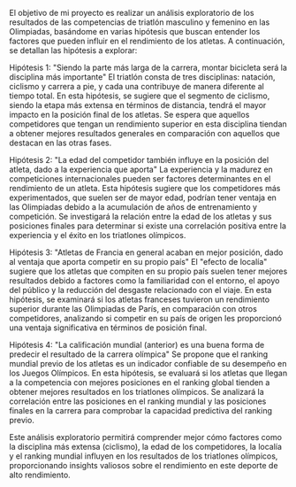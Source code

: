 El objetivo de mi proyecto es realizar un análisis exploratorio de los resultados de las competencias de triatlón masculino y femenino en las Olimpiadas, basándome en varias hipótesis que buscan entender los factores que pueden influir en el rendimiento de los atletas. A continuación, se detallan las hipótesis a explorar:

Hipótesis 1: "Siendo la parte más larga de la carrera, montar bicicleta será la disciplina más importante"
El triatlón consta de tres disciplinas: natación, ciclismo y carrera a pie, y cada una contribuye de manera diferente al tiempo total. En esta hipótesis, se sugiere que el segmento de ciclismo, siendo la etapa más extensa en términos de distancia, tendrá el mayor impacto en la posición final de los atletas. Se espera que aquellos competidores que tengan un rendimiento superior en esta disciplina tiendan a obtener mejores resultados generales en comparación con aquellos que destacan en las otras fases.

Hipótesis 2: "La edad del competidor también influye en la posición del atleta, dado a la experiencia que aporta"
La experiencia y la madurez en competiciones internacionales pueden ser factores determinantes en el rendimiento de un atleta. Esta hipótesis sugiere que los competidores más experimentados, que suelen ser de mayor edad, podrían tener ventaja en las Olimpiadas debido a la acumulación de años de entrenamiento y competición. Se investigará la relación entre la edad de los atletas y sus posiciones finales para determinar si existe una correlación positiva entre la experiencia y el éxito en los triatlones olímpicos.

Hipótesis 3: "Atletas de Francia en general acaban en mejor posición, dado al ventaja que aporta competir en su propio país"
El "efecto de localía" sugiere que los atletas que compiten en su propio país suelen tener mejores resultados debido a factores como la familiaridad con el entorno, el apoyo del público y la reducción del desgaste relacionado con el viaje. En esta hipótesis, se examinará si los atletas franceses tuvieron un rendimiento superior durante las Olimpiadas de París, en comparación con otros competidores, analizando si competir en su país de origen les proporcionó una ventaja significativa en términos de posición final.

Hipótesis 4: "La calificación mundial (anterior) es una buena forma de predecir el resultado de la carrera olímpica"
Se propone que el ranking mundial previo de los atletas es un indicador confiable de su desempeño en los Juegos Olímpicos. En esta hipótesis, se evaluará si los atletas que llegan a la competencia con mejores posiciones en el ranking global tienden a obtener mejores resultados en los triatlones olímpicos. Se analizará la correlación entre las posiciones en el ranking mundial y las posiciones finales en la carrera para comprobar la capacidad predictiva del ranking previo.

Este análisis exploratorio permitirá comprender mejor cómo factores como la disciplina más extensa (ciclismo), la edad de los competidores, la localía y el ranking mundial influyen en los resultados de los triatlones olímpicos, proporcionando insights valiosos sobre el rendimiento en este deporte de alto rendimiento.
